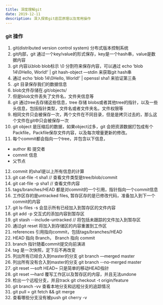```yaml
---
title: 深度理解git
date: 2019-12-11
description: 深入探索git底层原理以及常用操作
---
```















### git 操作
1.	git(distributed version control system) 分布式版本控制系统
2.	git内部，git 通过一个key/value的形式保存，key是一个hash串，value是数据内容
3.	git 内容以blob blob标示 \0 分割符来保存内容，可以通过 echo ‘blob 14\0Hello, World!’ | git hash-object —stdin 来获取git hash串
4.	通过 echo ‘blob 14\0Hello, World!’ | openssl sha1 来验证第三条
5.	.git 目录保存我们的数据信息
6.	blob文件存储在.git/objects/
7.	但是blob文件丢失了文件名，文件夹信息等
8.	git 通过tree去存储这些信息，tree 存储 blobs或者其他tree的指针，以及一些头信息，包括指针类型，文件名或者文件夹名，文件权限等
9.	相同文件只会被保存一次，两个文件在不同目录，但是是拷贝过去的，那么这个文件在git中只会被保存一次
10.	git object 是压缩后的数据，如果object过多，git 会把资源数据打包成有个Packfile，Packfile保存文件内容，以及每次增量更新的修改。
11.	每个commit都会指向一个tree，并包含以下信息，
  + author 和 提交者
  + commit 信息
  + 父节点
12.	commit 的sha1是以上所有信息的计算
13.	git cat-file -t sha1 // 查看文件类型是tree/blob/commit
14.	git cat-file -p sha1 // 查看文件内容
15.	tags/branches/HEAD 都是对commit的一个引用，指针指向一个commit信息
16.	工作区存的是untracked files, 暂存区存的是已修改代码，准备加入到下一个commit的内容
17.	git ls-files -s 会显示所有已经加入到暂存区的文件内容
18.	git add -p 交互式的添加内容到暂存区
19.	git stash --include-untracked // 将包括未跟踪的文件加入到暂存区
20.	通过git reset 将加入到存储区的内容重置到工作区
21.	references 引用指向commit，包括tags/branches/HEAD
22.	HEAD 指向 Branch， Branch 指向 commit
23.	branch 指针随着commit提交向前演进
24.	tag 是一次快照，定下后不再改变
25.	列出所有已经合入到master的分支 git branch —merged master
26.	列出所有没有合入到master的分支 git branch --no-merged master
27.	git reset —soft HEAD~ 只是简单的移动HEAD指针
28.	git reset —hard 覆写工作区以及暂存区的内容，并且无法undone
29.	检出一个远程分支，并且track  git checkout -t origin/feature
30.	git branch -vv 查看本地分支和远程分支的追踪情况
31.	git pull = git fetch && git merge
32.	查看哪些分支没有被push  git cherry -v
